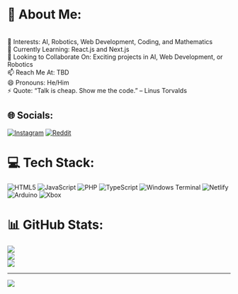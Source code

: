 # 💫 About Me:
<br>👀 Interests: AI, Robotics, Web Development, Coding, and Mathematics<br>🌱 Currently Learning: React.js and Next.js<br>💞️ Looking to Collaborate On: Exciting projects in AI, Web Development, or Robotics<br>📫 Reach Me At: TBD<br>😄 Pronouns: He/Him<br>⚡ Quote: “Talk is cheap. Show me the code.” – Linus Torvalds


## 🌐 Socials:
[![Instagram](https://img.shields.io/badge/Instagram-%23E4405F.svg?logo=Instagram&logoColor=white)](https://instagram.com/adityagoyal8002) [![Reddit](https://img.shields.io/badge/Reddit-%23FF4500.svg?logo=Reddit&logoColor=white)](https://reddit.com/user/Original-Check3120) 

# 💻 Tech Stack:
![HTML5](https://img.shields.io/badge/html5-%23E34F26.svg?style=for-the-badge&logo=html5&logoColor=white) ![JavaScript](https://img.shields.io/badge/javascript-%23323330.svg?style=for-the-badge&logo=javascript&logoColor=%23F7DF1E) ![PHP](https://img.shields.io/badge/php-%23777BB4.svg?style=for-the-badge&logo=php&logoColor=white) ![TypeScript](https://img.shields.io/badge/typescript-%23007ACC.svg?style=for-the-badge&logo=typescript&logoColor=white) ![Windows Terminal](https://img.shields.io/badge/Windows%20Terminal-%234D4D4D.svg?style=for-the-badge&logo=windows-terminal&logoColor=white) ![Netlify](https://img.shields.io/badge/netlify-%23000000.svg?style=for-the-badge&logo=netlify&logoColor=#00C7B7) ![Arduino](https://img.shields.io/badge/-Arduino-00979D?style=for-the-badge&logo=Arduino&logoColor=white) ![Xbox](https://img.shields.io/badge/xbox-%23107C10.svg?style=for-the-badge&logo=xbox&logoColor=white)
# 📊 GitHub Stats:
![](https://github-readme-stats.vercel.app/api?username=SynthReaper&theme=dark&hide_border=false&include_all_commits=false&count_private=false)<br/>
![](https://github-readme-streak-stats.herokuapp.com/?user=SynthReaper&theme=dark&hide_border=false)<br/>
![](https://github-readme-stats.vercel.app/api/top-langs/?username=SynthReaper&theme=dark&hide_border=false&include_all_commits=false&count_private=false&layout=compact)

---
[![](https://visitcount.itsvg.in/api?id=SynthReaper&icon=0&color=0)](https://visitcount.itsvg.in)

<!-- Proudly created with GPRM ( https://gprm.itsvg.in ) -->
